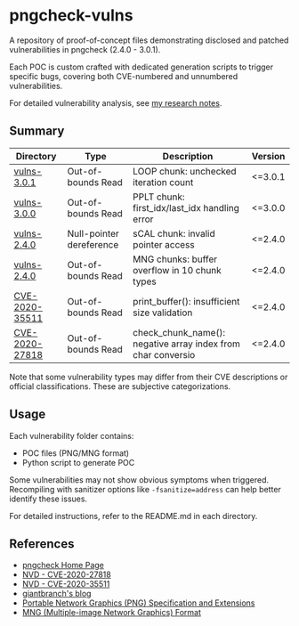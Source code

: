 # pngcheck-vulns

A repository of proof-of-concept files demonstrating disclosed and patched vulnerabilities in pngcheck (2.4.0 - 3.0.1).

Each POC is custom crafted with dedicated generation scripts to trigger specific bugs, covering both CVE-numbered and unnumbered vulnerabilities.

For detailed vulnerability analysis, see [my research notes](https://13m0n4de.vercel.app/sec/vulns/pngcheck/index.html).

## Summary

| Directory                           | Type                     | Description                                                  | Version  |
| ----------------------------------- | ------------------------ | ------------------------------------------------------------ | -------- |
| [vulns-3.0.1](./vulns-3.0.1/)       | Out-of-bounds Read       | LOOP chunk: unchecked iteration count                        | \<=3.0.1 |
| [vulns-3.0.0](./vulns-3.0.0/)       | Out-of-bounds Read       | PPLT chunk: first_idx/last_idx handling error                | \<=3.0.0 |
| [vulns-2.4.0](./vulns-2.4.0/)       | Null-pointer dereference | sCAL chunk: invalid pointer access                           | \<=2.4.0 |
| [vulns-2.4.0](./vulns-2,4,9/)       | Out-of-bounds Read       | MNG chunks: buffer overflow in 10 chunk types                | \<=2.4.0 |
| [CVE-2020-35511](./CVE-2020-35511/) | Out-of-bounds Read       | print_buffer(): insufficient size validation                 | \<=2.4.0 |
| [CVE-2020-27818](./CVE-2020-27818/) | Out-of-bounds Read       | check_chunk_name(): negative array index from char conversio | \<=2.4.0 |

Note that some vulnerability types may differ from their CVE descriptions or official classifications. These are subjective categorizations.

## Usage

Each vulnerability folder contains:

- POC files (PNG/MNG format)
- Python script to generate POC

Some vulnerabilities may not show obvious symptoms when triggered. Recompiling with sanitizer options like `-fsanitize=address` can help better identify these issues.

For detailed instructions, refer to the README.md in each directory.

## References

- [pngcheck Home Page](http://www.libpng.org/pub/png/apps/pngcheck.html)
- [NVD - CVE-2020-27818](https://nvd.nist.gov/vuln/detail/CVE-2020-27818)
- [NVD - CVE-2020-35511](https://nvd.nist.gov/vuln/detail/CVE-2020-35511)
- [giantbranch's blog](https://www.giantbranch.cn/vulfound/)
- [Portable Network Graphics (PNG) Specification and Extensions](http://www.libpng.org/pub/mng/spec)
- [MNG (Multiple-image Network Graphics) Format](http://www.libpng.org/pub/png/spec)
